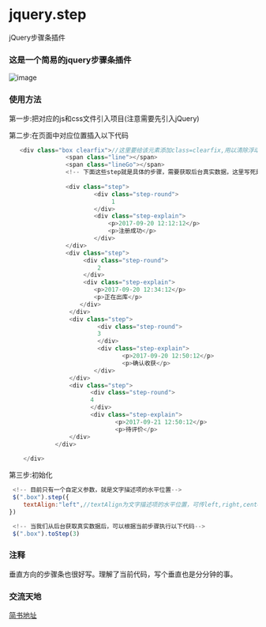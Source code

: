 # jquery.step
jQuery步骤条插件


### 这是一个简易的jquery步骤条插件
![image](https://github.com/weirui88888/jquery.step/blob/master/images/demo.jpg)
 
### 使用方法
第一步:把对应的js和css文件引入项目(注意需要先引入jQuery)
   
第二步:在页面中对应位置插入以下代码
```javascript
   <div class="box clearfix">//这里要给该元素添加class=clearfix,用以清除浮动
                <span class="line"></span>
                <span class="lineGo"></span>
                <!-- 下面这些step就是具体的步骤，需要获取后台真实数据，这里写死是为了方便理解-->
                
                <div class="step">
                        <div class="step-round">
                             1
                        </div>
                        <div class="step-explain">
                            <p>2017-09-20 12:12:12</p>
                            <p>注册成功</p>
                        </div>
                </div>
                <div class="step">
                     <div class="step-round">
                         2
                     </div>
                     <div class="step-explain">
                        <p>2017-09-20 12:34:12</p>
                        <p>正在出库</p>
                    </div>
                 </div>
                 <div class="step">
                         <div class="step-round">
                         3
                         </div>
                         <div class="step-explain">
                                <p>2017-09-20 12:50:12</p>
                                <p>确认收获</p>
                        </div>
                 </div>
                 <div class="step">
                       <div class="step-round">
                       4
                       </div>
                       <div class="step-explain">
                              <p>2017-09-21 12:50:12</p>
                              <p>待评价</p>
                 </div>
             </div>
                     
    </div>
```

第三步:初始化
```javascript
 <!-- 目前只有一个自定义参数，就是文字描述项的水平位置-->
 $(".box").step({
    textAlign:"left",//textAlign为文字描述项的水平位置，可传left,right,center
})

 <!-- 当我们从后台获取真实数据后，可以根据当前步骤执行以下代码-->
 $(".box").toStep(3)
```

### 注释
垂直方向的步骤条也很好写。理解了当前代码，写个垂直也是分分钟的事。


### 交流天地
[简书地址](http://www.jianshu.com/u/21dff31694d1)







